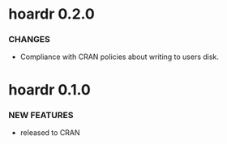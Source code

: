 hoardr 0.2.0
============

### CHANGES

* Compliance with CRAN policies about writing to users disk.


hoardr 0.1.0
============

### NEW FEATURES

* released to CRAN
